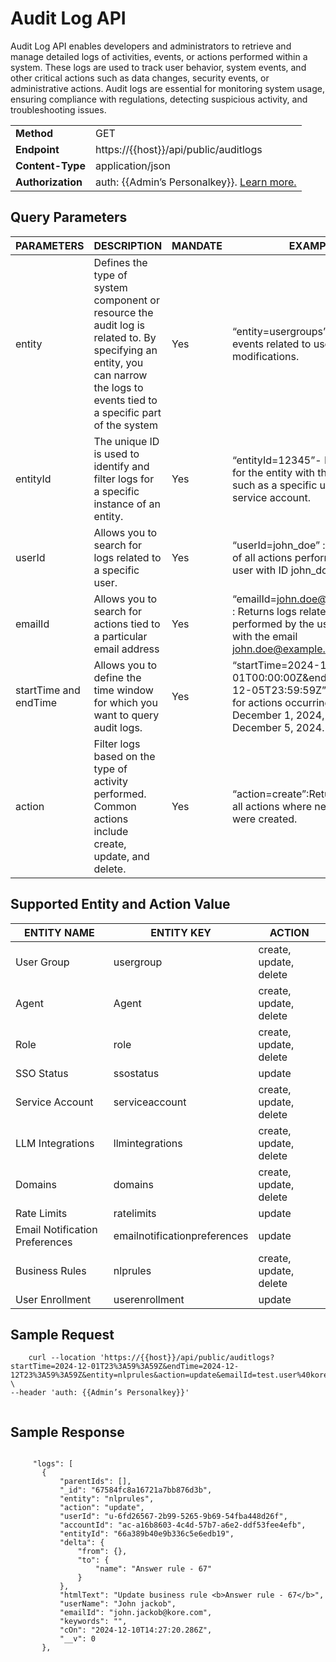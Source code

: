 # Audit Log API

Audit Log API enables developers and administrators to retrieve and manage detailed logs of activities, events, or actions performed within a system. These logs are used to track user behavior, system events, and other critical actions such as data changes, security events, or administrative actions. Audit logs are essential for monitoring system usage, ensuring compliance with regulations, detecting suspicious activity, and troubleshooting issues.

<table>
  <tr>
   <td><b>Method</b>
   </td>
   <td>GET
   </td>
  </tr>
  <tr>
   <td><b>Endpoint</b>
   </td>
   <td>https://{{host}}/api/public/auditlogs
   </td>
  </tr>
  <tr>
   <td><b>Content-Type</b>
   </td>
   <td>application/json
   </td>
  </tr>
  <tr>
   <td><b>Authorization</b>
   </td>
   <td>auth: {{Admin’s Personalkey}}. <a href="/APIs/authorization/">Learn more.</a>
   </td>
  </tr>
</table>



## Query Parameters

| **PARAMETERS**        | **DESCRIPTION**                                                                                                                                                                | **MANDATE** | **EXAMPLE**                                                                                                                                         |
|-----------------------|--------------------------------------------------------------------------------------------------------------------------------------------------------------------------------|---------------|-----------------------------------------------------------------------------------------------------------------------------------------------------|
| entity                | Defines the type of system component or resource the audit log is related to. By specifying an entity, you can narrow the logs to events tied to a specific part of the system | Yes           | “entity=usergroups”- Returns events related to user group modifications.                                                                            |
| entityId              | The unique ID is used to identify and filter logs for a specific instance of an entity.                                                                                        | Yes           | “entityId=12345”- Returns logs for the entity with the ID 12345 such as a specific user group or service account.                                   |
| userId                | Allows you to search for logs related to a specific user.                                                                                                                      | Yes           | “userId=john_doe” : Returns logs of all actions performed by the user with ID john_doe.                                                             |
| emailId               | Allows you to search for actions tied to a particular email address                                                                                                            | Yes           | “emailId=john.doe@example.com” : Returns logs related to actions performed by the user associated with the email john.doe@example.com               |
| startTime and endTime | Allows you to define the time window for which you want to query audit logs.                                                                                                   | Yes           | “startTime=2024-12-01T00:00:00Z&endTime=2024-12-05T23:59:59Z” :Returns logs for actions occurring between December 1, 2024, and December 5, 2024.   |
| action                | Filter logs based on the type of activity performed. Common actions include create, update, and delete.                                                                        | Yes           | “action=create”:Returns logs for all actions where new records were created.                                                                       |

## Supported Entity and Action Value

| **ENTITY NAME**                | **ENTITY KEY**               | **ACTION**             |
|--------------------------------|------------------------------|------------------------|
| User Group                     | usergroup                    | create, update, delete |
| Agent                          | Agent                        | create, update, delete |
| Role                           | role                         | create, update, delete |
| SSO Status                     | ssostatus                    | update                 |
| Service Account                | serviceaccount               | create, update, delete |
| LLM Integrations               | llmintegrations              | create, update, delete |
| Domains                        | domains                      | create, update, delete |
| Rate Limits                    | ratelimits                   | update                 |
| Email Notification Preferences | emailnotificationpreferences | update                 |
| Business Rules                 | nlprules                     | create, update, delete |
| User Enrollment                | userenrollment               | update                 |

## Sample Request

```
    curl --location 'https://{{host}}/api/public/auditlogs?startTime=2024-12-01T23%3A59%3A59Z&endTime=2024-12-12T23%3A59%3A59Z&entity=nlprules&action=update&emailId=test.user%40kore.com' \
--header 'auth: {{Admin’s Personalkey}}'


```


## Sample Response


```
 
     "logs": [
       {
           "parentIds": [],
           "_id": "67584fc8a16721a7bb876d3b",
           "entity": "nlprules",
           "action": "update",
           "userId": "u-6fd26567-2b99-5265-9b69-54fba448d26f",
           "accountId": "ac-a16b8603-4c4d-57b7-a6e2-ddf53fee4efb",
           "entityId": "66a389b40e9b336c5e6edb19",
           "delta": {
               "from": {},
               "to": {
                   "name": "Answer rule - 67"
               }
           },
           "htmlText": "Update business rule <b>Answer rule - 67</b>",
           "userName": "John jackob",
           "emailId": "john.jackob@kore.com",
           "keywords": "",
           "cOn": "2024-12-10T14:27:20.286Z",
           "__v": 0
       },


     
```
